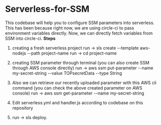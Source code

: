 # Serverless-for-SSM
This codebase will help you to configure SSM parameters into serverless. This has been because right now, we are using circle-ci to pass environment variables directly. Now, we can directly fetch variables from SSM into circle-ci. 
**Steps**
1. creating a fresh serverless project 
run -> sls create --template aws-nodejs --path project-name
run -> cd project-name

2. creating SSM parameter through terminal (you can also create SSM through AWS console directly)
run -> aws ssm put-parameter --name my-secret-string --value TOPsecretData --type String

3. Also we can retrieve our recently uploaded parameter with this AWS cli command (you can check the above created parameter on AWS console)
run -> aws ssm get-parameter --name my-secret-string

4. Edit serverless.yml and handler.js according to codebase on this repository

5. run -> sls deploy.
